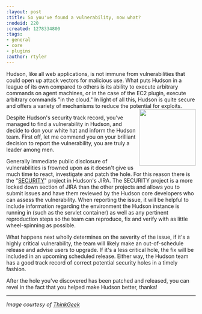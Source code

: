 ```yaml
---
:layout: post
:title: So you've found a vulnerability, now what?
:nodeid: 220
:created: 1278334800
:tags:
- general
- core
- plugins
:author: rtyler
---
```

Hudson, like all web applications, is not immune from vulnerabilities that could open up attack vectors for malicious use. What puts Hudson in a league of its own compared to others is its ability to execute arbitrary commands on agent machines, or in the case of the EC2 plugin, execute arbitrary commands "in the cloud." In light of all this, Hudson is quite secure and offers a variety of mechanisms to reduce the potential for exploits. <img src="https://www.thinkgeek.com/images/products/zoom/hacker-hat.jpg" width="150" align="right"/>


Despite Hudson's security track record, you've managed to find a vulnerability in Hudson, and decide to don your white hat and inform the Hudson team. First off, let me commend you on your brilliant decision to report the vulnerability, you are truly a leader among men. 

Generally immediate public disclosure of vulnerabilities is frowned upon as it doesn't give us much time to react, investigate and patch the hole. For this reason there is the "[SECURITY](https://issues.hudson-ci.org/browse/SECURITY)" project in Hudson's JIRA. The SECURITY project is a more locked down section of JIRA than the other projects and allows you to submit issues and have them reviewed by the Hudson core developers who can assess the vulnerability. When reporting the issue, it will be helpful to include information regarding the environment the Hudson instance is running in (such as the servlet container) as well as any pertinent reproduction steps so the team can reproduce, fix and verify with as little wheel-spinning as possible.


What happens next wholly determines on the severity of the issue, if it's a highly critical vulnerability, the team will likely make an out-of-schedule release and advise users to upgrade. If it's a less critical hole, the fix will be included in an upcoming scheduled release. Either way, the Hudson team has a good track record of correct potential security holes in a timely fashion.

After the hole you've discovered has been patched and released, you can revel in the fact that you helped make Hudson better, thanks!

----

*Image courtesy of [ThinkGeek](https://www.thinkgeek.com/tshirts-apparel/hats-ties/6345/)*

